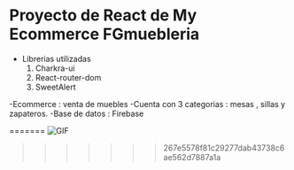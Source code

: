 # Proyecto de React de My Ecommerce FGmuebleria
- Librerias utilizadas
  1. Charkra-ui
  2. React-router-dom
  3. SweetAlert

-Ecommerce : venta de muebles
-Cuenta con 3 categorias : mesas , sillas y zapateros.
-Base de datos : Firebase



=======
![GIF](https://github.com/SheilaBellott/preentrega-uno-react/assets/143089899/86ce5585-71ef-41a0-be59-5e65d4788974)
>>>>>>> 267e5578f81c29277dab43738c6ae562d7887a1a
